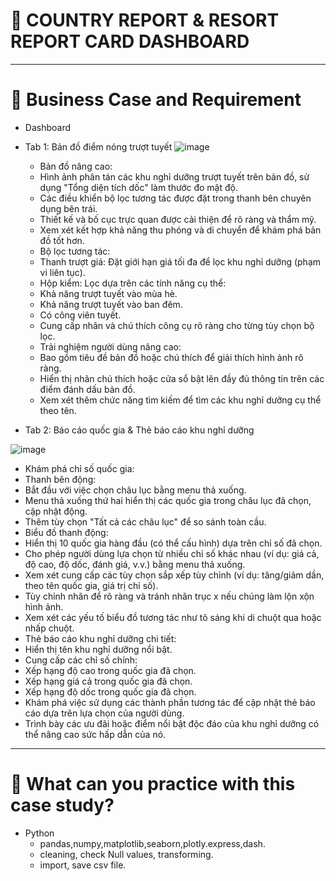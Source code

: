 # 🛒 COUNTRY REPORT & RESORT REPORT CARD DASHBOARD

---

# :briefcase: Business Case and Requirement
* Dashboard

- Tab 1: Bản đồ điểm nóng trượt tuyết
![image](https://github.com/quocquang/Marketing-Strategy-Analysis/assets/87820013/fe1cd357-9714-456c-8f29-d111bb179087)

  - Bản đồ nâng cao:
  - Hình ảnh phân tán các khu nghỉ dưỡng trượt tuyết trên bản đồ, sử dụng "Tổng diện tích dốc" làm thước đo mật độ.
  - Các điều khiển bộ lọc tương tác được đặt trong thanh bên chuyên dụng bên trái.
  - Thiết kế và bố cục trực quan được cải thiện để rõ ràng và thẩm mỹ.
  - Xem xét kết hợp khả năng thu phóng và di chuyển để khám phá bản đồ tốt hơn.
  - Bộ lọc tương tác:
  - Thanh trượt giá: Đặt giới hạn giá tối đa để lọc khu nghỉ dưỡng (phạm vi liên tục).
  - Hộp kiểm: Lọc dựa trên các tính năng cụ thể:
  - Khả năng trượt tuyết vào mùa hè.
  - Khả năng trượt tuyết vào ban đêm.
  - Có công viên tuyết.
  - Cung cấp nhãn và chú thích công cụ rõ ràng cho từng tùy chọn bộ lọc.
  - Trải nghiệm người dùng nâng cao:
  - Bao gồm tiêu đề bản đồ hoặc chú thích để giải thích hình ảnh rõ ràng.
  - Hiển thị nhãn chú thích hoặc cửa sổ bật lên đầy đủ thông tin trên các điểm đánh dấu bản đồ.
  - Xem xét thêm chức năng tìm kiếm để tìm các khu nghỉ dưỡng cụ thể theo tên.
- Tab 2: Báo cáo quốc gia & Thẻ báo cáo khu nghỉ dưỡng

![image](https://github.com/quocquang/COUNTRY-REPORT-RESORT-REPORT-CARD-DASHBOARD/assets/87820013/b23287a0-d23f-4290-82fe-260afcbb5851)


  - Khám phá chỉ số quốc gia:
  - Thanh bên động:
  - Bắt đầu với việc chọn châu lục bằng menu thả xuống.
  - Menu thả xuống thứ hai hiển thị các quốc gia trong châu lục đã chọn, cập nhật động.
  - Thêm tùy chọn "Tất cả các châu lục" để so sánh toàn cầu.
  - Biểu đồ thanh động:
  - Hiển thị 10 quốc gia hàng đầu (có thể cấu hình) dựa trên chỉ số đã chọn.
  - Cho phép người dùng lựa chọn từ nhiều chỉ số khác nhau (ví dụ: giá cả, độ cao, độ dốc, đánh giá, v.v.) bằng menu thả xuống.
  - Xem xét cung cấp các tùy chọn sắp xếp tùy chỉnh (ví dụ: tăng/giảm dần, theo tên quốc gia, giá trị chỉ số).
  - Tùy chỉnh nhãn để rõ ràng và tránh nhãn trục x nếu chúng làm lộn xộn hình ảnh.
  - Xem xét các yếu tố biểu đồ tương tác như tô sáng khi di chuột qua hoặc nhấp chuột.
  - Thẻ báo cáo khu nghỉ dưỡng chi tiết:
  - Hiển thị tên khu nghỉ dưỡng nổi bật.
  - Cung cấp các chỉ số chính:
  - Xếp hạng độ cao trong quốc gia đã chọn.
  - Xếp hạng giá cả trong quốc gia đã chọn.
  - Xếp hạng độ dốc trong quốc gia đã chọn.
  - Khám phá việc sử dụng các thành phần tương tác để cập nhật thẻ báo cáo dựa trên lựa chọn của người dùng.
  - Trình bày các ưu đãi hoặc điểm nổi bật độc đáo của khu nghỉ dưỡng có thể nâng cao sức hấp dẫn của nó.




---

# 🧾 What can you practice with this case study?
- Python
  - pandas,numpy,matplotlib,seaborn,plotly.express,dash.
  - cleaning, check Null values, transforming.
  - import, save csv file. 


